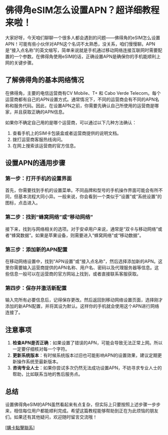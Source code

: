 # 佛得角eSIM怎么设置APN？超详细教程来啦！

大家好呀，今天咱们聊聊一个很多人都会遇到的问题——佛得角的eSIM怎么设置APN！可能有些小伙伴对APN这个名词不太熟悉，没关系，咱们慢慢聊。APN是“接入点名称”的英文缩写，简单来说就是手机通过移动网络连接互联网时需要配置的一个参数。在佛得角使用eSIM的话，正确设置APN是确保你的手机能顺利上网的关键步骤。

## 了解佛得角的基本网络情况

在佛得角，主要的电信运营商有CV Mobile、T+ 和 Cabo Verde Telecom。每个运营商都有自己的APN设置方式。通常情况下，不同的运营商会有不同的APN名称和服务代码。因此，在设置APN之前，你需要先确认自己所使用的运营商是哪家，并且获取正确的APN信息。

如果你不确定自己用的是哪个运营商，可以通过以下几种方法确认：
1. 查看手机上的SIM卡包装盒或者运营商提供的说明文档。
2. 拨打运营商客服热线询问。
3. 在网上搜索该运营商的官方信息。

## 设置APN的通用步骤

### 第一步：打开手机的设置界面
首先，你需要找到手机的设置菜单。不同品牌和型号的手机操作界面可能会有所不同，但基本流程大同小异。一般来说，你会看到一个类似于“设置”或“系统设置”的图标，点击进入。

### 第二步：找到“蜂窝网络”或“移动网络”
接下来，找到与网络相关的选项。对于安卓用户来说，通常是“双卡与移动网络”或者“蜂窝数据”。如果是苹果设备，则需要进入“蜂窝网络”或“移动数据”。

### 第三步：添加新的APN配置
在移动网络设置中，找到“APN设置”或“接入点名称”，然后选择添加新的APN。这里你需要输入运营商提供的APN名称、用户名、密码以及代理服务器等信息。这些信息一般可以在运营商的官方网站上找到，或者直接联系客服获取。

### 第四步：保存并激活新配置
输入完所有必要信息后，记得保存更改。然后返回到移动网络设置页面，选择刚才添加的新APN配置，并将其设为默认。这样你的手机就会使用这个APN进行网络连接了。

## 注意事项

1. **检查APN是否正确**：如果设置了错误的APN，可能会导致无法正常上网。所以一定要仔细核对每一个字符。
2. **更新系统版本**：有时候系统版本过旧也可能影响APN的设置效果，建议定期更新操作系统至最新版本。
3. **咨询专业人士**：如果你尝试多次仍然无法成功设置APN，不妨寻求专业人士的帮助，比如联系当地的售后服务点。

## 总结

设置佛得角eSIM的APN虽然看起来有点复杂，但实际上只要按照上述步骤一步步来，相信每位用户都能顺利完成。希望这篇教程能够帮助到正在为此烦恼的朋友们。如果还有其他疑问，欢迎随时留言交流哦！

[[購卡點擊聯系](https://t.me/s/esim1088)]